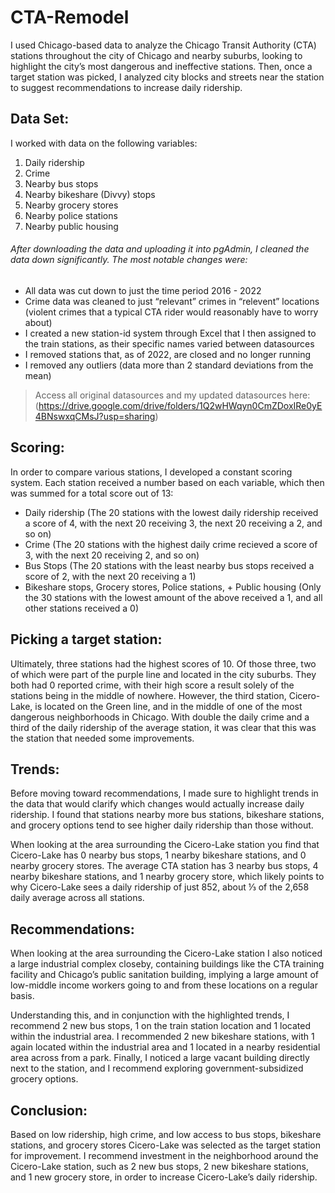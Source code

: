 # CTA-Remodel

I used Chicago-based data to analyze the Chicago Transit Authority (CTA) stations throughout the city of Chicago and nearby suburbs, looking to highlight the city’s most dangerous and ineffective stations. Then, once a target station was picked, I analyzed city blocks and streets near the station to suggest recommendations to increase daily ridership. 


## Data Set:

I worked with data on the following variables: 

1. Daily ridership
2. Crime
3. Nearby bus stops
4. Nearby bikeshare (Divvy) stops
5. Nearby grocery stores
6. Nearby police stations
7. Nearby public housing

###### After downloading the data and uploading it into pgAdmin, I cleaned the data down significantly. The most notable changes were: 

- All data was cut down to just the time period 2016 - 2022
- Crime data was cleaned to just “relevant” crimes in “relevent” locations (violent crimes that a typical CTA rider would reasonably have to worry about)
- I created a new station-id system through Excel that I then assigned to the train stations, as their specific names varied between datasources
- I removed stations that, as of 2022, are closed and no longer running
- I removed any outliers (data more than 2 standard deviations from the mean)

> Access all original datasources and my updated datasources here: (https://drive.google.com/drive/folders/1Q2wHWqyn0CmZDoxIRe0yE4BNswxqCMsJ?usp=sharing)



## Scoring: 

In order to compare various stations, I developed a constant scoring system. Each station received a number based on each variable, which then was summed for a total score out of 13: 
- Daily ridership (The 20 stations with the lowest daily ridership received a score of 4, with the next 20 receiving 3, the next 20 receiving a 2, and so on)
- Crime (The 20 stations with the highest daily crime recieved a score of 3, with the next 20 receiving 2, and so on)
- Bus Stops (The 20 stations with the least nearby bus stops received a score of 2, with the next 20 receiving a 1)
- Bikeshare stops, Grocery stores, Police stations, + Public housing (Only the 30 stations with the lowest amount of the above received a 1, and all other stations received a 0)



## Picking a target station: 

Ultimately, three stations had the highest scores of 10. Of those three, two of which were part of the purple line and located in the city suburbs. They both had 0 reported crime, with their high score a result solely of the stations being in the middle of nowhere. However, the third station, Cicero-Lake, is located on the Green line, and in the middle of one of the most dangerous neighborhoods in Chicago. With double the daily crime and a third of the daily ridership of the average station, it was clear that this was the station that needed some improvements.



## Trends:

Before moving toward recommendations, I made sure to highlight trends in the data that would clarify which changes would actually increase daily ridership. I found that stations nearby more bus stations, bikeshare stations, and grocery options tend to see higher daily ridership than those without.

When looking at the area surrounding the Cicero-Lake station you find that Cicero-Lake has 0 nearby bus stops, 1 nearby bikeshare stations, and 0 nearby grocery stores. The average CTA station has 3 nearby bus stops, 4 nearby bikeshare stations, and 1 nearby grocery store, which likely points to why Cicero-Lake sees a daily ridership of just 852, about ⅓ of the 2,658 daily average across all stations.



## Recommendations:

When looking at the area surrounding the Cicero-Lake station I also noticed a large industrial complex closeby, containing buildings like the CTA training facility and Chicago’s public sanitation building, implying a large amount of low-middle income workers going to and from these locations on a regular basis. 

Understanding this, and in conjunction with the highlighted trends, I recommend 2 new bus stops, 1 on the train station location and 1 located within the industrial area. I recommended 2 new bikeshare stations, with 1 again located within the industrial area and 1 located in a nearby residential area across from a park. Finally, I noticed a large vacant building directly next to the station, and I recommend exploring government-subsidized grocery options. 



## Conclusion:

Based on low ridership, high crime, and low access to bus stops, bikeshare stations, and grocery stores Cicero-Lake was selected as the target station for improvement. I recommend investment in the neighborhood around the Cicero-Lake station, such as  2 new bus stops, 2 new bikeshare stations, and 1 new grocery store, in order to  increase Cicero-Lake’s daily ridership.
